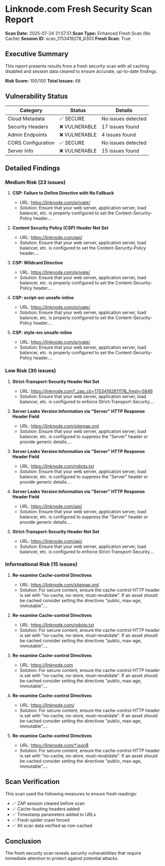 # Linknode.com Fresh Security Scan Report

**Scan Date:** 2025-07-24 21:57:51
**Scan Type:** Enhanced Fresh Scan (No Cache)
**Session ID:** scan_1753419278_8303
**Fresh Scan:** True

## Executive Summary

This report presents results from a fresh security scan with all caching disabled and session data cleared to ensure accurate, up-to-date findings.

**Risk Score:** 100/100
**Total Issues:** 68

## Vulnerability Status

| Category | Status | Details |
|----------|--------|----------|
| Cloud Metadata | ✅ SECURE | No issues detected |
| Security Headers | ❌ VULNERABLE | 17 issues found |
| Admin Endpoints | ❌ VULNERABLE | 4 issues found |
| CORS Configuration | ✅ SECURE | No issues detected |
| Server Info | ❌ VULNERABLE | 15 issues found |

## Detailed Findings

### Medium Risk (23 issues)

1. **CSP: Failure to Define Directive with No Fallback**
   - URL: https://linknode.com/private/
   - Solution: Ensure that your web server, application server, load balancer, etc. is properly configured to set the Content-Security-Policy header....

2. **Content Security Policy (CSP) Header Not Set**
   - URL: https://linknode.com/api/
   - Solution: Ensure that your web server, application server, load balancer, etc. is configured to set the Content-Security-Policy header....

3. **CSP: Wildcard Directive**
   - URL: https://linknode.com/private/
   - Solution: Ensure that your web server, application server, load balancer, etc. is properly configured to set the Content-Security-Policy header....

4. **CSP: script-src unsafe-inline**
   - URL: https://linknode.com/private/
   - Solution: Ensure that your web server, application server, load balancer, etc. is properly configured to set the Content-Security-Policy header....

5. **CSP: style-src unsafe-inline**
   - URL: https://linknode.com/private/
   - Solution: Ensure that your web server, application server, load balancer, etc. is properly configured to set the Content-Security-Policy header....

### Low Risk (30 issues)

1. **Strict-Transport-Security Header Not Set**
   - URL: https://linknode.com?_zap_cb=1753419281117&_fresh=5846
   - Solution: Ensure that your web server, application server, load balancer, etc. is configured to enforce Strict-Transport-Security....

2. **Server Leaks Version Information via "Server" HTTP Response Header Field**
   - URL: https://linknode.com/sitemap.xml
   - Solution: Ensure that your web server, application server, load balancer, etc. is configured to suppress the "Server" header or provide generic details....

3. **Server Leaks Version Information via "Server" HTTP Response Header Field**
   - URL: https://linknode.com/robots.txt
   - Solution: Ensure that your web server, application server, load balancer, etc. is configured to suppress the "Server" header or provide generic details....

4. **Server Leaks Version Information via "Server" HTTP Response Header Field**
   - URL: https://linknode.com/api/
   - Solution: Ensure that your web server, application server, load balancer, etc. is configured to suppress the "Server" header or provide generic details....

5. **Strict-Transport-Security Header Not Set**
   - URL: https://linknode.com/api/
   - Solution: Ensure that your web server, application server, load balancer, etc. is configured to enforce Strict-Transport-Security....

### Informational Risk (15 issues)

1. **Re-examine Cache-control Directives**
   - URL: https://linknode.com/sitemap.xml
   - Solution: For secure content, ensure the cache-control HTTP header is set with "no-cache, no-store, must-revalidate". If an asset should be cached consider setting the directives "public, max-age, immutable"....

2. **Re-examine Cache-control Directives**
   - URL: https://linknode.com/robots.txt
   - Solution: For secure content, ensure the cache-control HTTP header is set with "no-cache, no-store, must-revalidate". If an asset should be cached consider setting the directives "public, max-age, immutable"....

3. **Re-examine Cache-control Directives**
   - URL: https://linknode.com
   - Solution: For secure content, ensure the cache-control HTTP header is set with "no-cache, no-store, must-revalidate". If an asset should be cached consider setting the directives "public, max-age, immutable"....

4. **Re-examine Cache-control Directives**
   - URL: https://linknode.com/
   - Solution: For secure content, ensure the cache-control HTTP header is set with "no-cache, no-store, must-revalidate". If an asset should be cached consider setting the directives "public, max-age, immutable"....

5. **Re-examine Cache-control Directives**
   - URL: https://linknode.com/*.json$
   - Solution: For secure content, ensure the cache-control HTTP header is set with "no-cache, no-store, must-revalidate". If an asset should be cached consider setting the directives "public, max-age, immutable"....

## Scan Verification

This scan used the following measures to ensure fresh readings:

- ✅ ZAP session cleared before scan
- ✅ Cache-busting headers added
- ✅ Timestamp parameters added to URLs
- ✅ Fresh spider crawl forced
- ✅ All scan data verified as non-cached

## Conclusion

The fresh security scan reveals security vulnerabilities that require immediate attention to protect against potential attacks.
